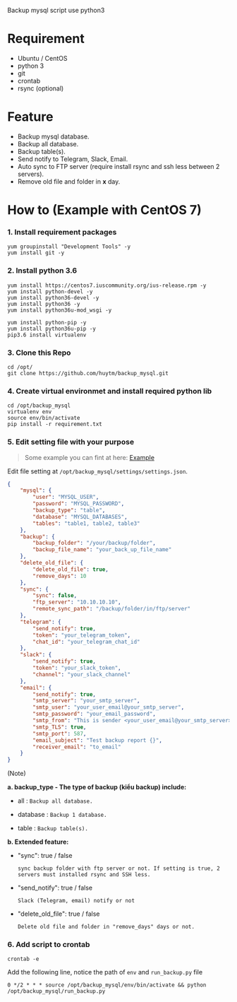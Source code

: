 Backup mysql script use python3

# Requirement
- Ubuntu / CentOS
- python 3
- git 
- crontab
- rsync (optional)

# Feature

- Backup mysql database.
- Backup all database.
- Backup table(s).
- Send notify to Telegram, Slack, Email.
- Auto sync to FTP server (require install rsync and ssh less between 2 servers).
- Remove old file and folder in **x** day.

# How to (Example with CentOS 7)

### 1. Install requirement packages

```
yum groupinstall "Development Tools" -y
yum install git -y
```

### 2. Install python 3.6

```
yum install https://centos7.iuscommunity.org/ius-release.rpm -y
yum install python-devel -y
yum install python36-devel -y
yum install python36 -y
yum install python36u-mod_wsgi -y

yum install python-pip -y
yum install python36u-pip -y
pip3.6 install virtualenv
```

### 3. Clone this Repo

```
cd /opt/
git clone https://github.com/huytm/backup_mysql.git
```

### 4. Create virtual environmet and install required python lib

```
cd /opt/backup_mysql
virtualenv env
source env/bin/activate
pip install -r requirement.txt
```

### 5. Edit setting file with your purpose

> Some example you can fint at here: [Example](https://github.com/huytm/backup_mysql/blob/master/example/example.md)

Edit file setting at  `/opt/backup_mysql/settings/settings.json`.

```json
{
    "mysql": {
        "user": "MYSQL_USER",
        "password": "MYSQL_PASSWORD",
        "backup_type": "table", 
        "database": "MYSQL_DATABASES",
        "tables": "table1, table2, table3"
    },
    "backup": {
        "backup_folder": "/your/backup/folder",
        "backup_file_name": "your_back_up_file_name"
    },
    "delete_old_file": {
        "delete_old_file": true,
        "remove_days": 10
    },
    "sync": {
        "sync": false,
        "ftp_server": "10.10.10.10",
        "remote_sync_path": "/backup/folder/in/ftp/server"
    },
    "telegram": {
        "send_notify": true,
        "token": "your_telegram_token",
        "chat_id": "your_telegram_chat_id"
    },
    "slack": {
        "send_notify": true,
        "token": "your_slack_token",
        "channel": "your_slack_channel"
    },
    "email": {
        "send_notify": true,
        "smtp_server": "your_smtp_server",
        "smtp_user": "your_user_email@your_smtp_server",
        "smtp_password": "your_email_password",
        "smtp_from": "This is sender <your_user_email@your_smtp_server>",
        "smtp_TLS": true,
        "smtp_port": 587,
        "email_subject": "Test backup report {}",
        "receiver_email": "to_email"
    }
}
```

(Note)

**a. backup_type - The type of backup (kiểu backup) include:**

- all : `Backup all database.`

- database : `Backup 1 database.`

- table : `Backup table(s).`

**b. Extended feature:**

- "sync": true / false 

    ```
    sync backup folder with ftp server or not. If setting is true, 2 servers must installed rsync and SSH less.
    ```

- "send_notify": true / false 

    ```
    Slack (Telegram, email) notify or not
    ```

- "delete_old_file": true / false

    ```
    Delete old file and folder in "remove_days" days or not.
    ```


### 6. Add script to crontab

```
crontab -e
```

Add the following line, notice the path of `env` and `run_backup.py` file


```
0 */2 * * * source /opt/backup_mysql/env/bin/activate && python /opt/backup_mysql/run_backup.py
```

